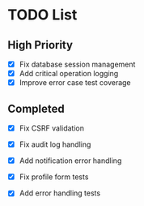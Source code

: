# TODO List

## High Priority  
- [x] Fix database session management  
- [x] Add critical operation logging  
- [x] Improve error case test coverage  

## Completed  
- [x] Fix CSRF validation  
- [x] Fix audit log handling  
- [x] Add notification error handling  
- [x] Fix profile form tests  
- [x] Add error handling tests

